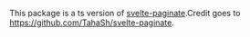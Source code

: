 This package is a ts version of <a href="https://www.npmjs.com/package/svelte-paginate">svelte-paginate</a>.Credit goes to https://github.com/TahaSh/svelte-paginate.